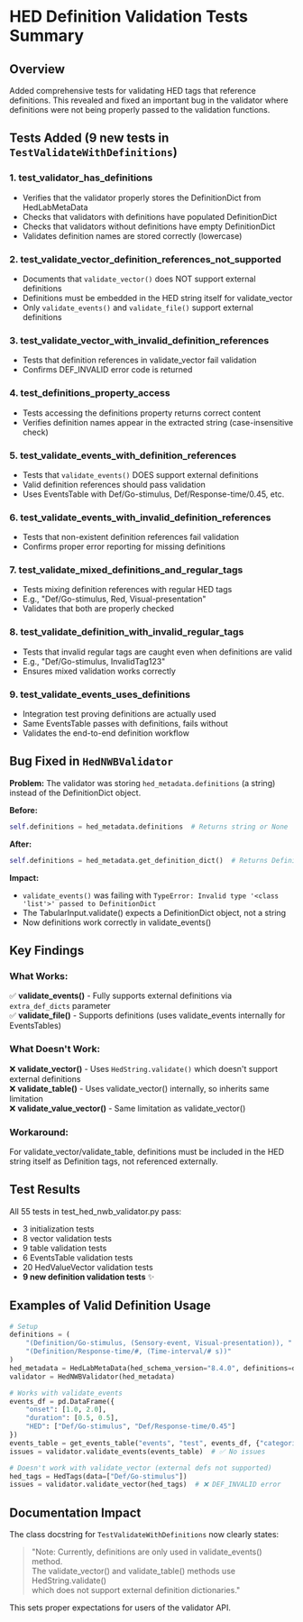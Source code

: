 # HED Definition Validation Tests Summary

## Overview
Added comprehensive tests for validating HED tags that reference definitions. This revealed and fixed an important bug in the validator where definitions were not being properly passed to the validation functions.

## Tests Added (9 new tests in `TestValidateWithDefinitions`)

### 1. **test_validator_has_definitions**
- Verifies that the validator properly stores the DefinitionDict from HedLabMetaData
- Checks that validators with definitions have populated DefinitionDict
- Checks that validators without definitions have empty DefinitionDict
- Validates definition names are stored correctly (lowercase)

### 2. **test_validate_vector_definition_references_not_supported**
- Documents that `validate_vector()` does NOT support external definitions
- Definitions must be embedded in the HED string itself for validate_vector
- Only `validate_events()` and `validate_file()` support external definitions

### 3. **test_validate_vector_with_invalid_definition_references**
- Tests that definition references in validate_vector fail validation
- Confirms DEF_INVALID error code is returned

### 4. **test_definitions_property_access**
- Tests accessing the definitions property returns correct content
- Verifies definition names appear in the extracted string (case-insensitive check)

### 5. **test_validate_events_with_definition_references**
- Tests that `validate_events()` DOES support external definitions
- Valid definition references should pass validation
- Uses EventsTable with Def/Go-stimulus, Def/Response-time/0.45, etc.

### 6. **test_validate_events_with_invalid_definition_references**
- Tests that non-existent definition references fail validation
- Confirms proper error reporting for missing definitions

### 7. **test_validate_mixed_definitions_and_regular_tags**
- Tests mixing definition references with regular HED tags
- E.g., "Def/Go-stimulus, Red, Visual-presentation"
- Validates that both are properly checked

### 8. **test_validate_definition_with_invalid_regular_tags**
- Tests that invalid regular tags are caught even when definitions are valid
- E.g., "Def/Go-stimulus, InvalidTag123"
- Ensures mixed validation works correctly

### 9. **test_validate_events_uses_definitions**
- Integration test proving definitions are actually used
- Same EventsTable passes with definitions, fails without
- Validates the end-to-end definition workflow

## Bug Fixed in `HedNWBValidator`

**Problem:** The validator was storing `hed_metadata.definitions` (a string) instead of the DefinitionDict object.

**Before:**
```python
self.definitions = hed_metadata.definitions  # Returns string or None
```

**After:**
```python
self.definitions = hed_metadata.get_definition_dict()  # Returns DefinitionDict object
```

**Impact:** 
- `validate_events()` was failing with `TypeError: Invalid type '<class 'list'>' passed to DefinitionDict`
- The TabularInput.validate() expects a DefinitionDict object, not a string
- Now definitions work correctly in validate_events()

## Key Findings

### What Works:
✅ **validate_events()** - Fully supports external definitions via `extra_def_dicts` parameter  
✅ **validate_file()** - Supports definitions (uses validate_events internally for EventsTables)

### What Doesn't Work:
❌ **validate_vector()** - Uses `HedString.validate()` which doesn't support external definitions  
❌ **validate_table()** - Uses validate_vector() internally, so inherits same limitation  
❌ **validate_value_vector()** - Same limitation as validate_vector()

### Workaround:
For validate_vector/validate_table, definitions must be included in the HED string itself as Definition tags, not referenced externally.

## Test Results

All 55 tests in test_hed_nwb_validator.py pass:
- 3 initialization tests
- 8 vector validation tests  
- 9 table validation tests
- 6 EventsTable validation tests
- 20 HedValueVector validation tests
- **9 new definition validation tests** ✨

## Examples of Valid Definition Usage

```python
# Setup
definitions = (
    "(Definition/Go-stimulus, (Sensory-event, Visual-presentation)), "
    "(Definition/Response-time/#, (Time-interval/# s))"
)
hed_metadata = HedLabMetaData(hed_schema_version="8.4.0", definitions=definitions)
validator = HedNWBValidator(hed_metadata)

# Works with validate_events
events_df = pd.DataFrame({
    "onset": [1.0, 2.0],
    "duration": [0.5, 0.5],
    "HED": ["Def/Go-stimulus", "Def/Response-time/0.45"]
})
events_table = get_events_table("events", "test", events_df, {"categorical": {}, "value": {}})
issues = validator.validate_events(events_table)  # ✅ No issues

# Doesn't work with validate_vector (external defs not supported)
hed_tags = HedTags(data=["Def/Go-stimulus"])
issues = validator.validate_vector(hed_tags)  # ❌ DEF_INVALID error
```

## Documentation Impact

The class docstring for `TestValidateWithDefinitions` now clearly states:
> "Note: Currently, definitions are only used in validate_events() method.  
> The validate_vector() and validate_table() methods use HedString.validate()  
> which does not support external definition dictionaries."

This sets proper expectations for users of the validator API.
